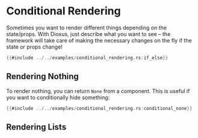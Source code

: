 # Conditional Rendering

Sometimes you want to render different things depending on the state/props. With Dioxus, just describe what you want to see – the framework will take care of making the necessary changes on the fly if the state or props change!

```rust
{{#include ../../examples/conditional_rendering.rs:if_else}}
```

## Rendering Nothing

To render nothing, you can return `None` from a component. This is useful if you want to conditionally hide something:

```rust
{{#include ../../examples/conditional_rendering.rs:conditional_none}}
```

## Rendering Lists

